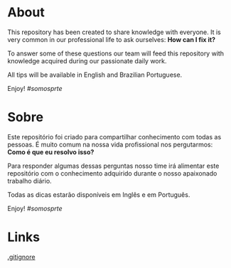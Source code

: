 # About

This repository has been created to share knowledge with everyone. It is very common in our professional life to ask ourselves: **How can I fix it?**

To answer some of these questions our team will feed this repository with knowledge acquired during our passionate daily work.

All tips will be available in English and Brazilian Portuguese.

Enjoy! *#somosprte*

# Sobre

Este repositório foi criado para compartilhar conhecimento com todas as pessoas. É muito comum na nossa vida profissional nos pergutarmos: **Como é que eu resolvo isso?**

Para responder algumas dessas perguntas nosso time irá alimentar este repositório com o conhecimento adquirido durante o nosso apaixonado trabalho diário.

Todas as dicas estarão disponíveis em Inglês e em Português.

Enjoy! *#somosprte*


# Links

[.gitignore](https://github.com/somosprte/shared-useful-knowledge/tree/master/.gitgnore)